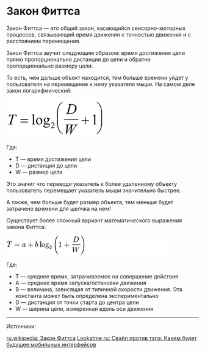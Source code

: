 # Закон Фиттса

Закон Фиттса — это общий закон, касающийся сенсорно-моторных процессов, связывающий время движения с точностью движения и с расстоянием перемещения.

Закон Фиттса звучит следующим образом: время достижения цели прямо пропорционально дистанции до цели и обратно пропорционально размеру цели.

То есть, чем дальше объект находится, тем больше времени уйдет у пользователя на перемещение к нему указателя мыши.
На самом деле закон логарифмический:

![Закон Фиттса](img/01-fitts_law.png)

Где:

- T — время достижения цели
- D — дистанция до цели
- W — размер цели

Это значит что переводя указатель к более удаленному объекту пользователь перемещает указатель мыши значительно быстрее.

А также, чем больше будет размер объекта, тем меньше будет затрачено времени для щелчка на нем!

Существует более сложный вариант математического выражения закона Фиттса:

![Закон Фиттса](img/02-fitts_law_alternate.png)

Где:

- T — среднее время, затрачиваемое на совершение действия
- A — среднее время запуска/остановки движения
- B — величина, зависящая от типичной скорости движения. Эта константа может быть определена экспериментально
- D — дистанция от точки старта до центра цели
- W — ширина цели, измеренная вдоль оси движения

----

Источники:

[ru.wikipedia: Закон Фиттса](https://ru.wikipedia.org/wiki/Закон_Фиттса)
[Lookatme.ru: Свайп против тэпа: Каким будет будущее мобильных интерфейсов](http://www.lookatme.ru/mag/how-to/ask/205331-swipe-or-tap)
